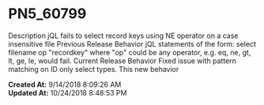 # PN5_60799

Description jQL fails to select record keys using NE operator on a case insensitive file Previous Release Behavior jQL statements of the form: select filename op "recordkey" where "op" could be any operator, e.g. eq, ne, gt, lt, ge, le, would fail. Current Release Behavior Fixed issue with pattern matching on ID only select types. This new behavior   

**Created At:** 9/14/2018 8:09:26 AM  
**Updated At:** 10/24/2018 8:48:53 PM  

